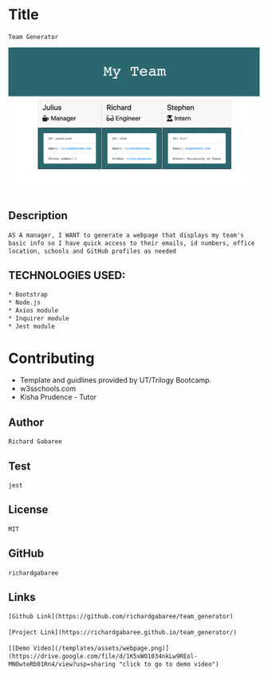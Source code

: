 

  # Title 
    Team Generator

  ![webpage](/templates/assets/webpage.png)

  ## Description 
    AS A manager, I WANT to generate a webpage that displays my team's basic info so I have quick access to their emails, id numbers, office location, schools and GitHub profiles as needed

##  TECHNOLOGIES USED:
    * Bootstrap
    * Node.js
    * Axios module
    * Inquirer module
    * Jest module

  # Contributing

  * Template and guidlines provided by UT/Trilogy Bootcamp.
  * w3sschools.com
  * Kisha Prudence - Tutor
    
  ## Author
    Richard Gabaree

  ## Test 
    jest 

  ## License
    MIT

  ## GitHub
    richardgabaree

  ## Links
    [Github Link](https://github.com/richardgabaree/team_generator)

    [Project Link](https://richardgabaree.github.io/team_generator/)

    [[Demo Video](/templates/assets/webpage.png)](https://drive.google.com/file/d/1K5xWO1034nkLw9REol-MNOwteRb01Rn4/view?usp=sharing "click to go to demo video")
  
